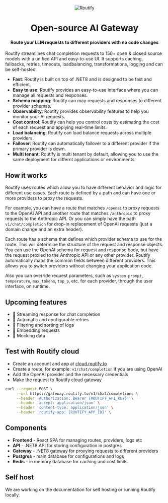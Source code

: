 <div align="center">

<img src="https://static.routify.to/landing/cover.png" alt="Routify"><br>

# Open-source AI Gateway
#### Route your LLM requests to different providers with no code changes

</div>

Routify streamlines chat completion requests to 150+ open & closed source models with a unified API and easy-to-use UI. It supports caching, fallbacks, retries, timeouts, loadbalancing, transformations, logging and can be self-hosted.

- **Fast**: Routify is built on top of .NET8 and is designed to be fast and efficient.
- **Easy to use**: Routify provides an easy-to-use interface where you can manage all requests and responses.
- **Schema mapping**: Routify can map requests and responses to different provider schemas.
- **Observability**: Routify provides observability features to help you monitor your AI requests.
- **Cost control**: Routify can help you control costs by estimating the cost of each request and applying real-time limits.
- **Load balancing**: Routify can load balance requests across multiple providers.
- **Failover**: Routify can automatically failover to a different provider if the primary provider is down.
- **Multi tenant**: Routify is multi tenant by default, allowing you to use the same deployment for differnt applications or environments.

## How it works

Routify uses routes which allow you to have different behavior and logic for different use cases. Each route is defined by a path and can have one or more providers to proxy the requests.

For example, you can have a route that matches `/openai` to proxy requests to the OpenAI API and another route that matches `/anthropic` to proxy requests to the Anthropic API. Or you can simply have the path `v1/chat/completion` for drop-in replacement of OpenAI requests (just a domain change and an extra header).

Each route has a schema that defines which provider schema to use for the route. This will determine the structure of the request and response objects. You can use the OpenAI schema for request and response body, but have the request proxied to the Anthropic API or any other provider. Routify automatically maps the common fields between different providers. This allows you to switch providers without changing your application code.

Also you can override request parameters, such as `system prompt`, `temperature`, `max_tokens`, `top_p`, etc. for each provider, through the user interface, on runtime.

## Upcoming features

- 🔲 Streaming response for chat completion
- 🔲 Automatic and configurable retries
- 🔲 Filtering and sorting of logs
- 🔲 Embedding requests
- 🔲 Mocking data

## Test with Routify cloud

- Create an account and app at [cloud.routify.to](https://cloud.routify.to)
- Create a route, for example: `v1/chat/completion` if you are using OpenAI
- Add the OpenAI provider and the necessary credentials
- Make the request to Routify cloud gateway

```bash
curl --request POST \
     --url https://gateway.routify.to/v1/chat/completions \
     --header 'Authorization: Bearer {ROUTIFY_API_KEY}' \
     --header 'accept: application/json' \
     --header 'content-type: application/json' \
     --header 'routify-app: {ROUTIFY_APP_ID}' \
```

## Components

- **Frontend** - React SPA for managing routes, providers, logs etc
- **API** - .NET8 API for storing configuration in postgres
- **Gateway** - .NET8 gateway for proxying requests to different providers
- **Postgres** - main database for configurations and logs
- **Redis** - in memory database for caching and cost limits

## Self host

We are working on the documentation for self hosting or running Routify locally.